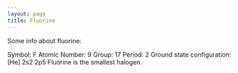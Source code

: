```yaml
---
layout: page
title: Fluorine
---
```

Some info about fluorine:

Symbol: F
Atomic Number: 9
Group: 17
Period: 2
Ground state configuration: [He] 2s2 2p5
Fluorine is the smallest halogen.